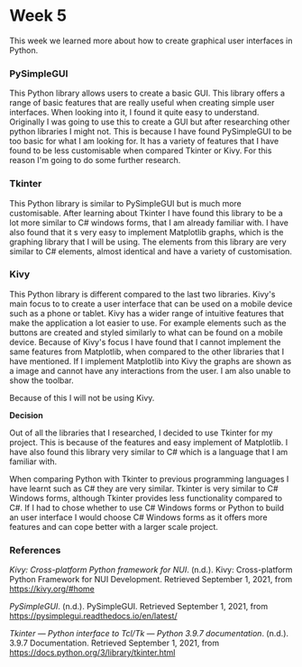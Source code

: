# Week 5

This week we learned more about how to create graphical user interfaces in Python. 

### PySimpleGUI

This Python library allows users to create a basic GUI. This library offers a range of basic features that are really useful when creating simple user interfaces. When looking into it, I found it quite easy to understand. Originally I was going to use this to create a GUI but after researching other python libraries I might not. This is because I have found PySimpleGUI to be too basic for what I am looking for. It has a variety of features that I have found to be less customisable when compared Tkinter or Kivy. For this reason I'm going to do some further research.

### Tkinter

This Python library is similar to PySimpleGUI but is much more customisable. After learning about Tkinter I have found this library to be a lot more similar to C# windows forms, that I am already familiar with. I have also found that it s very easy to implement Matplotlib graphs, which is the graphing library that I will be using. The elements from this library are very similar to C# elements, almost identical and have a variety of customisation.

### Kivy

This Python library is different compared to the last two libraries. Kivy's main focus to to create a user interface that can be used on a mobile device such as a phone or tablet. Kivy has a wider range of intuitive features that make the application a lot easier to use. For example elements such as the buttons are created and styled similarly to what can be found on a mobile device. Because of Kivy's focus I have found that I cannot implement the same features from Matplotlib, when compared to the other libraries that I have mentioned. If I implement Matplotlib into Kivy the graphs are shown as a image and cannot have any interactions from the user. I am also unable to show the toolbar.

Because of this I will not be using Kivy.

**Decision**

Out of all the libraries that I researched, I decided to use Tkinter for my project. This is because of the features and easy implement of Matplotlib. I have also found this library very similar to C# which is a language that I am familiar with.

When comparing Python with Tkinter to previous programming languages I have learnt such as C# they are very similar. Tkinter is very similar to C# Windows forms, although Tkinter provides less functionality compared to C#.  If I had to chose whether to use C# Windows forms or Python to build an user interface I would choose C# Windows forms as it offers more features and can cope better with a larger scale project.

### References

*Kivy: Cross-platform Python framework for NUI*. (n.d.). Kivy: Cross-platform Python Framework for NUI Development. Retrieved September 1, 2021, from https://kivy.org/#home

*PySimpleGUI*. (n.d.). PySimpleGUI. Retrieved September 1, 2021, from https://pysimplegui.readthedocs.io/en/latest/

*Tkinter — Python interface to Tcl/Tk — Python 3.9.7 documentation*. (n.d.). 3.9.7 Documentation. Retrieved September 1, 2021, from https://docs.python.org/3/library/tkinter.html




